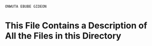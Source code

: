 ```
ONWUTA EBUBE GIDEON
```

# This File Contains a Description of All the Files in this Directory


